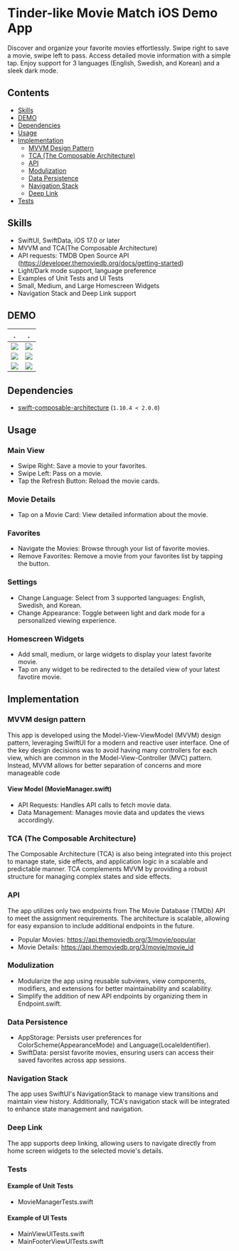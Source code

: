 # Tinder-like Movie Match iOS Demo App

Discover and organize your favorite movies effortlessly. Swipe right to save a movie, swipe left to pass. Access detailed movie information with a simple tap. Enjoy support for 3 languages (English, Swedish, and Korean) and a sleek dark mode.

## Contents
- [Skills](#skills)
- [DEMO](#demo)
- [Dependencies](#dependencies)
- [Usage](#usage)
- [Implementation](#implementation)
  - [MVVM Design Pattern](#mvvm-design-pattern)
  - [TCA (The Composable Architecture)](#tca-the-composable-architecture)
  - [API](#api)
  - [Modulization](#modulization)
  - [Data Persistence](#data-persistence)
  - [Navigation Stack](#navigation-stack)
  - [Deep Link](#deep-link)
- [Tests](#tests)

## Skills
- SwiftUI, SwiftData, iOS 17.0 or later
- MVVM and TCA(The Composable Architecture)
- API requests: TMDB Open Source API (https://developer.themoviedb.org/docs/getting-started)
- Light/Dark mode support, language preference
- Examples of Unit Tests and UI Tests
- Small, Medium, and Large Homescreen Widgets
- Navigation Stack and Deep Link support

## DEMO
.              |.|
:-------------------------:|:-------------------------:
![](/README/demo1.GIF)  |  ![](README/demo2.GIF)
![](/README/demo3.GIF)  |  ![](/README/demo4.GIF)  
![](/README/demo5.GIF)  |  ![](/README/demo6.GIF)

## Dependencies
- [swift-composable-architecture](https://github.com/pointfreeco/swift-composable-architecture) (`1.10.4 < 2.0.0`)

## Usage
###  Main View
- Swipe Right: Save a movie to your favorites.
- Swipe Left: Pass on a movie.
- Tap the Refresh Button: Reload the movie cards.

### Movie Details
- Tap on a Movie Card: View detailed information about the movie.

### Favorites
- Navigate the Movies: Browse through your list of favorite movies.
- Remove Favorites: Remove a movie from your favorites list by tapping the button.

### Settings
- Change Language: Select from 3 supported languages: English, Swedish, and Korean.
- Change Appearance: Toggle between light and dark mode for a personalized viewing experience.

### Homescreen Widgets
- Add small, medium, or large widgets to display your latest favorite movie.
- Tap on any widget to be redirected to the detailed view of your latest favotire movie.

## Implementation
### MVVM design pattern
This app is developed using the Model-View-ViewModel (MVVM) design pattern, leveraging SwiftUI for a modern and reactive user interface. One of the key design decisions was to avoid having many controllers for each view, which are common in the Model-View-Controller (MVC) pattern. Instead, MVVM allows for better separation of concerns and more manageable code

#### View Model (MovieManager.swift)
- API Requests: Handles API calls to fetch movie data.
- Data Management: Manages movie data and updates the views accordingly.
  
### TCA (The Composable Architecture)
The Composable Architecture (TCA) is also being integrated into this project to manage state, side effects, and application logic in a scalable and predictable manner. TCA complements MVVM by providing a robust structure for managing complex states and side effects.

### API
The app utilizes only two endpoints from The Movie Database (TMDb) API to meet the assignment requirements. The architecture is scalable, allowing for easy expansion to include additional endpoints in the future.
- Popular Movies: https://api.themoviedb.org/3/movie/popular
- Movie Details: https://api.themoviedb.org/3/movie/movie_id

### Modulization
- Modularize the app using reusable subviews, view components, modifiers, and extensions for better maintainability and scalability.
- Simplify the addition of new API endpoints by organizing them in Endpoint.swift.

### Data Persistence
- AppStorage: Persists user preferences for ColorScheme(AppearanceMode) and Language(LocaleIdentifier).
- SwiftData: persist favorite movies, ensuring users can access their saved favorites across app sessions.

### Navigation Stack
The app uses SwiftUI's NavigationStack to manage view transitions and maintain view history. Additionally, TCA's navigation stack will be integrated to enhance state management and navigation.

### Deep Link
The app supports deep linking, allowing users to navigate directly from home screen widgets to the selected movie's details.

### Tests
#### Example of Unit Tests
- MovieManagerTests.swift
#### Example of UI Tests
- MainViewUITests.swift
- MainFooterViewUITests.swift

